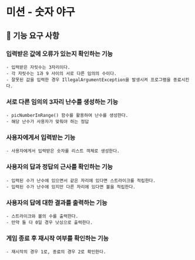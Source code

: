 # 미션 - 숫자 야구

## 🚀 기능 요구 사항

### 입력받은 값에 오류가 있는지 확인하는 기능
    - 입력받은 자릿수는 3자리이다.
    - 각 자릿수는 1과 9 사이의 서로 다른 임의의 수이다.
    - 잘못된 값을 입력한 경우 IllegalArgumentException을 발생시켜 프로그램을 종료시킨다.

### 서로 다른 임의의 3자리 난수를 생성하는 기능
    - picNumberInRange() 함수를 활용하여 난수를 생성한다.
    - 해당 난수가 사용자가 맞춰야 하는 정답

### 사용자에게서 입력받는 기능
    - 사용자에게서 입력받은 숫자를 리스트 객체로 생성한다.

### 사용자의 답과 정답의 근사를 확인하는 기능
    - 입력된 수가 난수에 있으면서 같은 자리에 있다면 스트라이크를 적립한다.
    - 입력된 수가 난수에 있지만 다른 자리에 있다면 볼을 적립한다.

### 사용자의 답에 대한 결과를 출력하는 기능
    - 스트라이크와 볼의 수를 출력한다.
    - 만약 둘 다 0일 경우 낫싱으로 출력한다.

### 게임 종료 후 재시작 여부를 확인하는 기능
    - 재시작의 경우 1로, 종료의 경우 2로 확인한다.